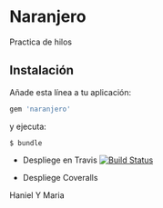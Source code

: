 # Naranjero

Practica de hilos

## Instalación

Añade esta línea a tu aplicación:

```ruby
gem 'naranjero'
```

y ejecuta:

    $ bundle

- Despliege en Travis [![Build Status](https://travis-ci.org/alu0100605983/LPP_T_7B_P12.svg?branch=master)](https://travis-ci.org/alu0100605983/LPP_T_7B_P12)

- Despliege Coveralls

Haniel Y Maria
